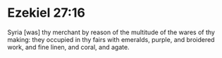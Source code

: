 # Ezekiel 27:16

Syria [was] thy merchant by reason of the multitude of the wares of thy making: they occupied in thy fairs with emeralds, purple, and broidered work, and fine linen, and coral, and agate.